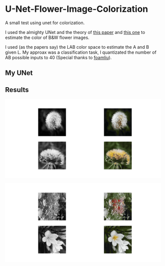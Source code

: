 # U-Net-Flower-Image-Colorization
A small test using unet for colorization.

I used the almighty UNet and the theory of [this paper](https://arxiv.org/pdf/1603.08511.pdf) and [this one](https://arxiv.org/pdf/1811.03120.pdf) to estimate the color of B&W flower images.

I used (as the papers say) the LAB color space to estimate the A and B given L. My approax was a classification task, I quantizated the number of AB possible inputs to 40 (Special thanks to [foamliu](https://github.com/foamliu/Colorful-Image-Colorization/blob/master/demo.py)).

## My UNet


## Results
![](Figure_1.png)

![](Figure_2.png)
